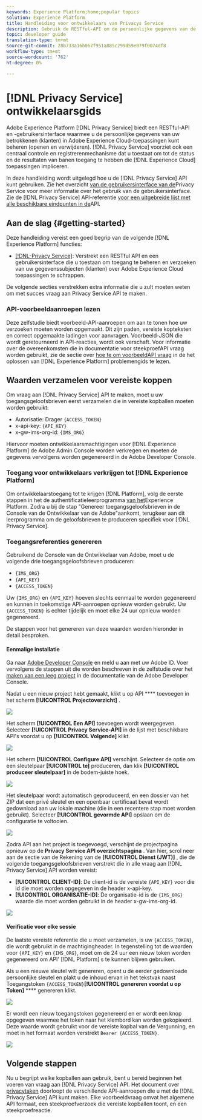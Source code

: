 ```yaml
---
keywords: Experience Platform;home;popular topics
solution: Experience Platform
title: Handleiding voor ontwikkelaars van Privacys Service
description: Gebruik de RESTful-API om de persoonlijke gegevens van de betrokkenen in Adobe Experience Cloud-toepassingen te beheren
topic: developer guide
translation-type: tm+mt
source-git-commit: 28b733a16b067f951a885c299d59e079f0074df8
workflow-type: tm+mt
source-wordcount: '762'
ht-degree: 0%

---
```



# [!DNL Privacy Service] ontwikkelaarsgids

Adobe Experience Platform [!DNL Privacy Service] biedt een RESTful-API en -gebruikersinterface waarmee u de persoonlijke gegevens van uw betrokkenen (klanten) in Adobe Experience Cloud-toepassingen kunt beheren (openen en verwijderen). [!DNL Privacy Service] voorziet ook een centraal controle en registrerenmechanisme dat u toestaat om tot de status en de resultaten van banen toegang te hebben die [!DNL Experience Cloud] toepassingen impliceren.

In deze handleiding wordt uitgelegd hoe u de [!DNL Privacy Service] API kunt gebruiken. Zie het overzicht [van de gebruikersinterface van de](../ui/overview.md)Privacy Service voor meer informatie over het gebruik van de gebruikersinterface. Zie de [!DNL Privacy Service] API-referentie [voor een uitgebreide lijst met alle beschikbare eindpunten in de](https://www.adobe.io/apis/experiencecloud/gdpr/api-reference.html)API.

## Aan de slag {#getting-started}

Deze handleiding vereist een goed begrip van de volgende [!DNL Experience Platform] functies:

* [[!DNL-Privacy Service]](../home.md): Verstrekt een RESTful API en een gebruikersinterface die u toestaan om toegang te beheren en verzoeken van uw gegevenssubjecten (klanten) over Adobe Experience Cloud toepassingen te schrappen.

De volgende secties verstrekken extra informatie die u zult moeten weten om met succes vraag aan Privacy Service API te maken.

### API-voorbeeldaanroepen lezen

Deze zelfstudie biedt voorbeeld-API-aanroepen om aan te tonen hoe uw verzoeken moeten worden opgemaakt. Dit zijn paden, vereiste kopteksten en correct opgemaakte ladingen voor aanvragen. Voorbeeld-JSON die wordt geretourneerd in API-reacties, wordt ook verschaft. Voor informatie over de overeenkomsten die in documentatie voor steekproefAPI vraag worden gebruikt, zie de sectie over [hoe te om voorbeeldAPI vraag](../../landing/troubleshooting.md) in de het oplossen van [!DNL Experience Platform] problemengids te lezen.

## Waarden verzamelen voor vereiste koppen

Om vraag aan [!DNL Privacy Service] API te maken, moet u uw toegangsgeloofsbrieven eerst verzamelen die in vereiste kopballen moeten worden gebruikt:

* Autorisatie: Drager `{ACCESS_TOKEN}`
* x-api-key: `{API_KEY}`
* x-gw-ims-org-id: `{IMS_ORG}`

Hiervoor moeten ontwikkelaarsmachtigingen voor [!DNL Experience Platform] de Adobe Admin Console worden verkregen en moeten de gegevens vervolgens worden gegenereerd in de Adobe Developer Console.

### Toegang voor ontwikkelaars verkrijgen tot [!DNL Experience Platform]

Om ontwikkelaarstoegang tot te krijgen [!DNL Platform], volg de eerste stappen in het de authentificatieleerprogramma [van het](../../tutorials/authentication.md)Experience Platform. Zodra u bij de stap &quot;Genereer toegangsgeloofsbrieven in de Console van de Ontwikkelaar van de Adobe&quot;aankomt, terugkeer aan dit leerprogramma om de geloofsbrieven te produceren specifiek voor [!DNL Privacy Service].

### Toegangsreferenties genereren

Gebruikend de Console van de Ontwikkelaar van Adobe, moet u de volgende drie toegangsgeloofsbrieven produceren:

* `{IMS_ORG}`
* `{API_KEY}`
* `{ACCESS_TOKEN}`

Uw `{IMS_ORG}` en `{API_KEY}` hoeven slechts eenmaal te worden gegenereerd en kunnen in toekomstige API-aanroepen opnieuw worden gebruikt. Uw `{ACCESS_TOKEN}` is echter tijdelijk en moet elke 24 uur opnieuw worden gegenereerd.

De stappen voor het genereren van deze waarden worden hieronder in detail besproken.

#### Eenmalige installatie

Ga naar [Adobe Developer Console](https://www.adobe.com/go/devs_console_ui) en meld u aan met uw Adobe ID. Voer vervolgens de stappen uit die worden beschreven in de zelfstudie over het [maken van een leeg project](https://www.adobe.io/apis/experienceplatform/console/docs.html#!AdobeDocs/adobeio-console/master/projects-empty.md) in de documentatie van de Adobe Developer Console.

Nadat u een nieuw project hebt gemaakt, klikt u op API **** toevoegen in het scherm **[!UICONTROL Projectoverzicht]** .

![](../images/api/getting-started/add-api-button.png)

Het scherm **[!UICONTROL Een API]** toevoegen wordt weergegeven. Selecteer **[!UICONTROL Privacy Service-API]** in de lijst met beschikbare API&#39;s voordat u op **[!UICONTROL Volgende]** klikt.

![](../images/api/getting-started/add-privacy-service-api.png)

Het scherm **[!UICONTROL Configure API]** verschijnt. Selecteer de optie om een sleutelpaar **[!UICONTROL te]** produceren, dan klik **[!UICONTROL produceer sleutelpaar]** in de bodem-juiste hoek.

![](../images/api/getting-started/generate-key-pair.png)

Het sleutelpaar wordt automatisch geproduceerd, en een dossier van het ZIP dat een privé sleutel en een openbaar certificaat bevat wordt gedownload aan uw lokale machine (die in een recentere stap moet worden gebruikt). Selecteer **[!UICONTROL gevormde API]** opslaan om de configuratie te voltooien.

![](../images/api/getting-started/key-pair-generated.png)

Zodra API aan het project is toegevoegd, verschijnt de projectpagina opnieuw op de **Privacy Service API overzichtspagina** . Van hier, scrol neer aan de sectie van de Rekening van de **[!UICONTROL Dienst (JWT)]** , die de volgende toegangsgeloofsbrieven verstrekt die in alle vraag aan [!DNL Privacy Service] API worden vereist:

* **[!UICONTROL CLIENT-ID]**: De client-id is de vereiste `{API_KEY}` voor die id die moet worden opgegeven in de header x-api-key.
* **[!UICONTROL ORGANISATIE-ID]**: De organisatie-id is de `{IMS_ORG}` waarde die moet worden gebruikt in de header x-gw-ims-org-id.

![](../images/api/getting-started/jwt-credentials.png)

#### Verificatie voor elke sessie

De laatste vereiste referentie die u moet verzamelen, is uw `{ACCESS_TOKEN}`, die wordt gebruikt in de machtigingheader. In tegenstelling tot de waarden voor `{API_KEY}` en `{IMS_ORG}`, moet om de 24 uur een nieuw token worden gegenereerd om API&#39; [!DNL Platform] s te kunnen blijven gebruiken.

Als u een nieuwe sleutel wilt genereren, opent u de eerder gedownloade persoonlijke sleutel en plakt u de inhoud ervan in het tekstvak naast Toegangstoken `{ACCESS_TOKEN}`**[!UICONTROL genereren voordat u op Token]** **** genereren klikt.

![](../images/api/getting-started/paste-private-key.png)

Er wordt een nieuw toegangstoken gegenereerd en er wordt een knop opgegeven waarmee het token naar het klembord kan worden gekopieerd. Deze waarde wordt gebruikt voor de vereiste kopbal van de Vergunning, en moet in het formaat worden verstrekt `Bearer {ACCESS_TOKEN}`.

![](../images/api/getting-started/generated-access-token.png)

## Volgende stappen

Nu u begrijpt welke kopballen aan gebruik, bent u bereid beginnen het voeren van vraag aan [!DNL Privacy Service] API. Het document over [privacytaken](privacy-jobs.md) doorloopt de verschillende API-aanroepen die u met de [!DNL Privacy Service] API kunt maken. Elke voorbeeldvraag omvat het algemene API formaat, een steekproefverzoek die vereiste kopballen toont, en een steekproefreactie.
